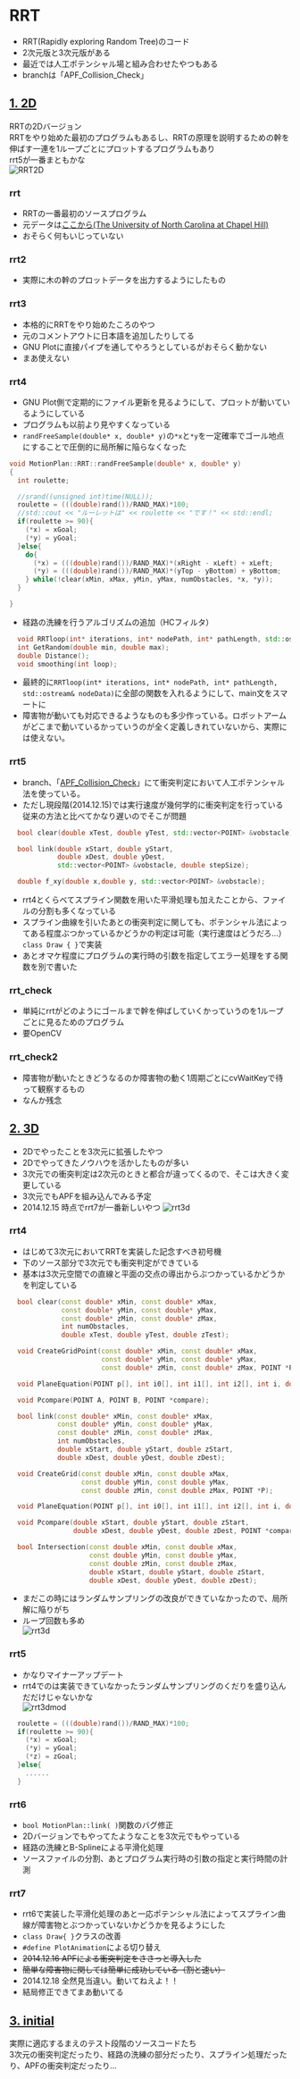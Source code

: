 # RRT

* RRT(Rapidly exploring Random Tree)のコード
* 2次元版と3次元版がある
* 最近では人工ポテンシャル場と組み合わせたやつもある
* branchは「APF_Collision_Check」

## [1. 2D](https://github.com/Ry0/RRT/tree/APF_Collision_Check/2D)
RRTの2Dバージョン  
RRTをやり始めた最初のプログラムもあるし、RRTの原理を説明するための幹を伸ばす一連を1ループごとにプロットするプログラムもあり  
rrt5が一番まともかな  
![RRT2D](https://dl.dropboxusercontent.com/u/23873125/Markdown/rrt2d.jpg)

### rrt
* RRTの一番最初のソースプログラム
* 元データは[ここから(The University of North Carolina at Chapel Hill)](http://www.cs.unc.edu/~luis/courses/robotics/)
* おそらく何もいじっていない

### rrt2
* 実際に木の幹のプロットデータを出力するようにしたもの

### rrt3
* 本格的にRRTをやり始めたころのやつ
* 元のコメントアウトに日本語を追加したりしてる
* GNU Plotに直接パイプを通してやろうとしているがおそらく動かない
* まあ使えない

### rrt4
* GNU Plot側で定期的にファイル更新を見るようにして、プロットが動いているようにしている
* プログラムも以前より見やすくなっている
* `randFreeSample(double* x, double* y)`の`*x`と`*y`を一定確率でゴール地点にすることで圧倒的に局所解に陥らなくなった

```cpp
void MotionPlan::RRT::randFreeSample(double* x, double* y)
{
  int roulette;

  //srand((unsigned int)time(NULL));
  roulette = (((double)rand())/RAND_MAX)*100;
  //std::cout << "ルーレットは" << roulette << "です！" << std::endl;
  if(roulette >= 90){
    (*x) = xGoal;
    (*y) = yGoal;
  }else{
    do{
      (*x) = (((double)rand())/RAND_MAX)*(xRight - xLeft) + xLeft;
      (*y) = (((double)rand())/RAND_MAX)*(yTop - yBottom) + yBottom;
    } while(!clear(xMin, xMax, yMin, yMax, numObstacles, *x, *y));
  }

}
```
* 経路の洗練を行うアルゴリズムの追加（HCフィルタ）
```cpp
  void RRTloop(int* iterations, int* nodePath, int* pathLength, std::ostream& nodeData);
  int GetRandom(double min, double max);
  double Distance();
  void smoothing(int loop);
```
* 最終的に`RRTloop(int* iterations, int* nodePath, int* pathLength, std::ostream& nodeData)`に全部の関数を入れるようにして、main文をスマートに
* 障害物が動いても対応できるようなものも多少作っている。ロボットアームがどこまで動いているかっていうのが全く定義しきれていないから、実際には使えない。

### rrt5
* branch、「[APF_Collision_Check](https://github.com/Ry0/RRT/tree/APF_Collision_Check/2D/rrt5)」にて衝突判定において人工ポテンシャル法を使っている。
* ただし現段階(2014.12.15)では実行速度が幾何学的に衝突判定を行っている従来の方法と比べてかなり遅いのでそこが問題

```cpp
  bool clear(double xTest, double yTest, std::vector<POINT> &vobstacle);

  bool link(double xStart, double yStart,
            double xDest, double yDest,
            std::vector<POINT> &vobstacle, double stepSize);

  double f_xy(double x,double y, std::vector<POINT> &vobstacle);
```

* rrt4とくらべてスプライン関数を用いた平滑処理も加えたことから、ファイルの分割も多くなっている
* スプライン曲線を引いたあとの衝突判定に関しても、ポテンシャル法によってある程度ぶつかっているかどうかの判定は可能（実行速度はどうだろ...）`class Draw { }`で実装
* あとオマケ程度にプログラムの実行時の引数を指定してエラー処理をする関数を別で書いた

### rrt_check
* 単純にrrtがどのようにゴールまで幹を伸ばしていくかっていうのを1ループごとに見るためのプログラム
* 要OpenCV

### rrt_check2
* 障害物が動いたときどうなるのか障害物の動く1周期ごとにcvWaitKeyで待って観察するもの
* なんか残念


## [2. 3D](https://github.com/Ry0/RRT/tree/APF_Collision_Check/3D)
* 2Dでやったことを3次元に拡張したやつ
* 2Dでやってきたノウハウを活かしたものが多い
* 3次元での衝突判定は2次元のときと都合が違ってくるので、そこは大きく変更している
* 3次元でもAPFを組み込んでみる予定
* 2014.12.15 時点でrrt7が一番新しいやつ
![rrt3d](https://dl.dropboxusercontent.com/u/23873125/Markdown/rrt3d_mod.jpg)

### rrt4
* はじめて3次元においてRRTを実装した記念すべき初号機
* 下のソース部分で3次元でも衝突判定ができている
* 基本は3次元空間での直線と平面の交点の導出からぶつかっているかどうかを判定している

```cpp
  bool clear(const double* xMin, const double* xMax,
             const double* yMin, const double* yMax,
             const double* zMin, const double* zMax,
             int numObstacles,
             double xTest, double yTest, double zTest);

  void CreateGridPoint(const double* xMin, const double* xMax,
                       const double* yMin, const double* yMax,
                       const double* zMin, const double* zMax, POINT *P, int i);

  void PlaneEquation(POINT p[], int i0[], int i1[], int i2[], int i, double a[]);

  void Pcompare(POINT A, POINT B, POINT *compare);

  bool link(const double* xMin, const double* xMax,
            const double* yMin, const double* yMax,
            const double* zMin, const double* zMax,
            int numObstacles,
            double xStart, double yStart, double zStart,
            double xDest, double yDest, double zDest);

  void CreateGrid(const double xMin, const double xMax,
                  const double yMin, const double yMax,
                  const double zMin, const double zMax, POINT *P);

  void PlaneEquation(POINT p[], int i0[], int i1[], int i2[], int i, double a[]);

  void Pcompare(double xStart, double yStart, double zStart,
                double xDest, double yDest, double zDest, POINT *compare);

  bool Intersection(const double xMin, const double xMax,
                    const double yMin, const double yMax,
                    const double zMin, const double zMax,
                    double xStart, double yStart, double zStart,
                    double xDest, double yDest, double zDest);

```
* まだこの時にはランダムサンプリングの改良ができていなかったので、局所解に陥りがち
* ループ回数も多め  
![rrt3d](https://dl.dropboxusercontent.com/u/23873125/Markdown/rrt3d.jpg)

### rrt5
* かなりマイナーアップデート
* rrt4でのは実装できていなかったランダムサンプリングのくだりを盛り込んだだけじゃないかな  
![rrt3dmod](https://dl.dropboxusercontent.com/u/23873125/Markdown/rrt3d_mod2.jpg)
```cpp
  roulette = (((double)rand())/RAND_MAX)*100;
  if(roulette >= 90){
    (*x) = xGoal;
    (*y) = yGoal;
    (*z) = zGoal;
  }else{
    ......
  }
```


### rrt6
* `bool MotionPlan::link( )`関数のバグ修正
* 2Dバージョンでもやってたようなことを3次元でもやっている
* 経路の洗練とB-Splineによる平滑化処理
* ソースファイルの分割、あとプログラム実行時の引数の指定と実行時間の計測

### rrt7
* rrt6で実装した平滑化処理のあと一応ポテンシャル法によってスプライン曲線が障害物とぶつかっていないかどうかを見るようにした
* `class Draw{ }`クラスの改善
* `#define PlotAnimation`による切り替え
* ~~2014.12.16 APFによる衝突判定をささっと導入した~~
* ~~簡単な障害物に関しては簡単に成功している（割と速い）~~
* 2014.12.18 全然見当違い。動いてねえよ！！  
* 結局修正できてまあ動いてる

## [3. initial](https://github.com/Ry0/RRT/tree/APF_Collision_Check/initial)
実際に適応するまえのテスト段階のソースコードたち  
3次元の衝突判定だったり、経路の洗練の部分だったり、スプライン処理だったり、APFの衝突判定だったり...
















